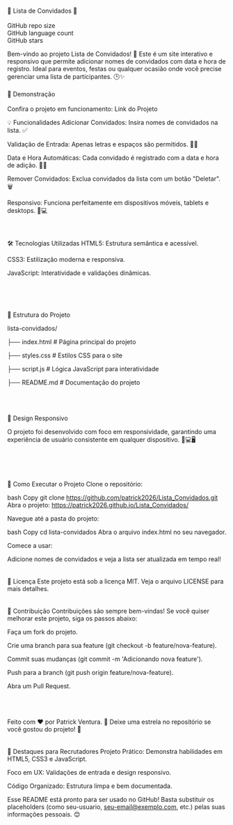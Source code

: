 
🎉 Lista de Convidados 🎉
<br>
<br>
GitHub repo size
<br>
GitHub language count
<br>
GitHub stars

Bem-vindo ao projeto Lista de Convidados! 🎊 Este é um site interativo e responsivo que permite adicionar nomes de convidados com data e hora de registro. Ideal para eventos, festas ou qualquer ocasião onde você precise gerenciar uma lista de participantes. 🕒✨
<br>
<br>
🚀 Demonstração
<br>
<br>
Confira o projeto em funcionamento: Link do Projeto



💡 Funcionalidades
Adicionar Convidados: Insira nomes de convidados na lista. ✅

Validação de Entrada: Apenas letras e espaços são permitidos. 🚫🔢

Data e Hora Automáticas: Cada convidado é registrado com a data e hora de adição. 📅⏰

Remover Convidados: Exclua convidados da lista com um botão "Deletar". 🗑️

Responsivo: Funciona perfeitamente em dispositivos móveis, tablets e desktops. 📱💻
<br>
<br>
<br>
<br>
🛠️ Tecnologias Utilizadas
HTML5: Estrutura semântica e acessível.

CSS3: Estilização moderna e responsiva.

JavaScript: Interatividade e validações dinâmicas.

<br>
<br>
<br>

📂 Estrutura do Projeto


lista-convidados/

├── index.html         # Página principal do projeto

├── styles.css         # Estilos CSS para o site

├── script.js          # Lógica JavaScript para interatividade

├── README.md          # Documentação do projeto



<br>
<br>
<br>
🎨 Design Responsivo

O projeto foi desenvolvido com foco em responsividade, garantindo uma experiência de usuário consistente em qualquer dispositivo. 📱💻🖥️

<br>
<br>
<br>

🚀 Como Executar o Projeto
Clone o repositório:

bash
Copy
git clone https://github.com/patrick2026/Lista_Convidados.git
<br>
Abra o projeto: https://patrick2026.github.io/Lista_Convidados/

Navegue até a pasta do projeto:

bash
Copy
cd lista-convidados
Abra o arquivo index.html no seu navegador.

Comece a usar:

Adicione nomes de convidados e veja a lista ser atualizada em tempo real!
<br>
<br>
<br>
📝 Licença
Este projeto está sob a licença MIT. Veja o arquivo LICENSE para mais detalhes.
<br>
<br>
<br>
🤝 Contribuição
Contribuições são sempre bem-vindas! Se você quiser melhorar este projeto, siga os passos abaixo:

Faça um fork do projeto.

Crie uma branch para sua feature (git checkout -b feature/nova-feature).

Commit suas mudanças (git commit -m 'Adicionando nova feature').

Push para a branch (git push origin feature/nova-feature).

Abra um Pull Request.


<br>
<br>
<br>
Feito com ❤️ por Patrick Ventura.
🌟 Deixe uma estrela no repositório se você gostou do projeto! 🌟
<br>
<br>
<br>
📌 Destaques para Recrutadores
Projeto Prático: Demonstra habilidades em HTML5, CSS3 e JavaScript.

Foco em UX: Validações de entrada e design responsivo.

Código Organizado: Estrutura limpa e bem documentada.

Esse README está pronto para ser usado no GitHub! Basta substituir os placeholders (como seu-usuario, seu-email@exemplo.com, etc.) pelas suas informações pessoais. 😊
